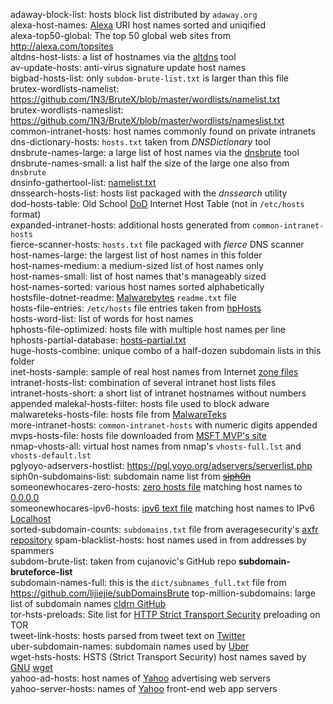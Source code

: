 adaway-block-list: hosts block list distributed by `adaway.org`  
alexa-host-names: [Alexa](https://www.alexa.com/) URI host names sorted and uniqified   
alexa-top50-global: The top 50 global web sites from <http://alexa.com/topsites>  
altdns-host-lists: a list of hostnames via the [altdns](https://github.com/infosec-au/altdns "Subdomain discovery through alterations and permutations") tool    
av-update-hosts: anti-virus signature update host names  
bigbad-hosts-list: only `subdom-brute-list.txt` is larger than this file  
brutex-wordlists-namelist: <https://github.com/1N3/BruteX/blob/master/wordlists/namelist.txt>  
brutex-wordlists-nameslist: <https://github.com/1N3/BruteX/blob/master/wordlists/nameslist.txt>  
common-intranet-hosts: host names commonly found on private intranets  
dns-dictionary-hosts: `hosts.txt` taken from *DNSDictionary* tool  
dnsbrute-names-large: a large list of host names via the [dnsbrute](https://github.com/d4rkcat/dnsbrute "Multi-threaded DNS bruteforcing") tool    
dnsbrute-names-small: a list half the size of the large one also from `dnsbrute`  
dnsinfo-gathertool-list: [namelist.txt](https://raw.githubusercontent.com/crimefire/dns-information-gathering-tool/master/DNS%20Tool%20source%202/namelist.txt "namelist.txt")  
dnssearch-hosts-list: hosts list packaged with the *dnssearch* utility  
dod-hosts-table: Old School [DoD](https://www.defense.gov/ "U.S. Department of Defense") Internet Host Table (not in `/etc/hosts` format)  
expanded-intranet-hosts: additional hosts generated from `common-intranet-hosts`  
fierce-scanner-hosts: `hosts.txt` file packaged with *fierce* DNS scanner  
host-names-large: the largest list of host names in this folder  
host-names-medium: a medium-sized list of host names only  
host-names-small: list of host names that's manageably sized  
host-names-sorted: various host names sorted alphabetically  
hostsfile-dotnet-readme: [Malwarebytes](http://hosts-file.net) `readme.txt` file  
hosts-file-entries: `/etc/hosts` file entries taken from [hpHosts](http://hosts-file.net)  
hosts-word-list: list of words for host names    
hphosts-file-optimized: hosts file with multiple host names per line  
hphosts-partial-database: [hosts-partial.txt](https://hosts-file.net/hphosts-partial.txt)  
huge-hosts-combine: unique combo of a half-dozen subdomain lists in this folder   
inet-hosts-sample: sample of real host names from Internet [zone files](https://en.wikipedia.org/wiki/Zone_file)  
intranet-hosts-list: combination of several intranet host lists files   
intranet-hosts-short: a short list of intranet hostnames without numbers appended
malekal-hosts-filter: hosts file used to block adware  
malwareteks-hosts-file: hosts file from [MalwareTeks](http://malwareteks.com)  
more-intranet-hosts: `common-intranet-hosts` with numeric digits appended  
mvps-hosts-file: hosts file downloaded from [MSFT MVP's site](http://mvps.org)  
nmap-vhosts-all: virtual host names from nmap's `vhosts-full.lst` and `vhosts-default.lst`  
pglyoyo-adservers-hostlist: <https://pgl.yoyo.org/adservers/serverlist.php>  
siph0n-subdomains-list: subdomain name list from [~~siph0n~~](http://siph0n.net)  
someonewhocares-zero-hosts: [zero hosts file](http://someonewhocares.org/hosts/zero/) matching host names to [0.0.0.0](https://en.wikipedia.org/wiki/0.0.0.0)   
someonewhocares-ipv6-hosts: [ipv6 text file](http://someonewhocares.org/hosts/ipv6/) matching host names to IPv6 [Localhost](https://en.wikipedia.org/wiki/Localhost)  
sorted-subdomain-counts: `subdomains.txt` file from averagesecurity's [axfr repository](https://github.com/averagesecurityguy/axfr "securityguy/axfr")
spam-blacklist-hosts: host names used in from addresses by spammers  
subdom-brute-list: taken from cujanovic's GitHub repo __subdomain-bruteforce-list__  
subdomain-names-full: this is the `dict/subnames_full.txt` file from <https://github.com/lijiejie/subDomainsBrute>
top-million-subdomains: large list of subdomain names [cldrn GitHub](https://github.com/cldrn/pentesting)  
tor-hsts-preloads: Site list for [HTTP Strict Transport Security](https://www.owasp.org/index.php/HTTP_Strict_Transport_Security_Cheat_Sheet) preloading on TOR  
tweet-link-hosts: hosts parsed from tweet text on [Twitter](https://twitter.com)  
uber-subdomain-names: subdomain names used by [Uber](https://uber.com)  
wget-hsts-hosts: HSTS (Strict Transport Security) host names saved by [GNU](https://www.gnu.org "GNU's Not UNIX!") [wget](https://www.gnu.org/software/wget "a free software package for retrieving files with the most widely-used Internet protocols")  
yahoo-ad-hosts: host names of [Yahoo](http://yahoo.com) advertising web servers  
yahoo-server-hosts: names of [Yahoo](http://yahoo.com) front-end web app servers  

